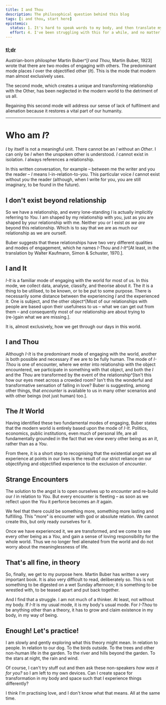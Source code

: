 ```yaml
---
title: I and Thou
description: The philosophical question behind this blog
tags: [i and thou, start here]
epistemic:
  status: 1. It's hard to speak words to my body, and then translate my body's response back.
  effort: 4. I've been struggling with this for a while, and no matter how I write it, I'm not yet satisfied.
---
```


### <abbr title="Too long; didn't read">tl;dr</abbr>

Austrian-born philospher Martin Buber^[_I and Thou_, Martin Buber, 1923] wrote that there are two modes of engaging with others. The predominant mode places _I_ over the objectified other (_It_). This is the mode that modern man almost exclusively uses.

The second mode, which creates a unique and transforming relationship with the Other, has been neglected in the modern world to the detriment of us all.

Regaining this second mode will address our sense of lack of fulfilment and alienation because it restores a vital part of our humanity.

---

# Who am _I_?

_I_ by itself is not a meaningful unit. There cannot be an _I_ without an _Other_. I can only be _I_ when the unspoken other is understood. _I_ cannot exist in isolation. _I_ always references a relationship.

In this written conversation, for example – between me the writer and you the reader – _I_ means I-in-relation-to-you. This particular voice _I_ cannot exist without _you_ the reader (although, when I write for you, you are still imaginary, to be found in the future).

## I don't exist beyond relationship

So we have a relationship, and every lone-standing _I_ is actually implicitly referring to _You_. I am shaped by my relationship with you, just as you are shaped by your relationship with me. Neither you or I exist _as we are_ beyond this relationship. Which is to say that we are as much our relationship as we are ourself.

Buber suggests that these relationships have two very different qualities and modes of engagement, which he names _I-Thou_ and _I-It_^[At least, in the translation by Walter Kaufmann, Simon & Schuster, 1970.].

## I and It

_I-It_ is a familiar mode of engaging with the world for most of us. In this mode, we collect data, analyse, classify, and theorise about it. The _It_ is a thing to be utilised, to be known, or to be put to some purpose. There is necessarily some distance between the experiencing _I_ and the experienced _It_. One is subject, and the other object^[Most of our relationships with people are based upon their usefulness to us – what we can get out from them – and consequently most of our relationship are about trying to (re-)gain what we are missing.].

It is, almost exclusively, how we get through our days in this world.

## I and Thou

Although _I-It_ is the predominant mode of engaging with the world, another is both possible and necessary if we are to be fully human. The mode of _I-Thou_ is one of encounter, where we enter into relationship with the object encountered, we participate in something with that object, and both the _I_ and the _Thou_ are transformed by the event of the relationship^[Isn't this how our eyes meet across a crowded room? Isn't this the wonderful and transformative sensation of falling in love? Buber is suggesting, among other things, that _encounter_ is available to us in many other scenarios and with other beings (not just human) too.].

## The _It_ World

Having identified these two fundamental modes of engaging, Buber states that the modern world is entirely based upon the mode of _I-It_. Politics, economics, public institutions, even much of personal life, are all fundamentally grounded in the fact that we view every other being as an _It_, rather than as a _You_.

From there, it is a short step to recognising that the existential angst we all experience at points in our lives is the result of our strict reliance on our objectifying and objectified experience to the exclusion of _encounter_.

## Strange Encounters

The solution to the angst is to open ourselves up to _encounter_ and re-build our _I_ in relation to _You_. But every encounter is fleeting – as soon as we reflect upon the _You_ it perforce becomes an _It_ again.

We feel that there could be something more, something more lasting and fulfilling. This "more" is encounter with god or absolute relation. We cannot create this, but only ready ourselves for it.

Once we have experienced it, we are transformed, and we come to see every other being as a _You_, and gain a sense of loving responsibility for the whole world. Thus we no longer feel alienated from the world and do not worry about the meaninglessness of life.

## That's all fine, in theory

So, finally, we get to my purpose here. Martin Buber has written a very important book. It is also very difficult to read, deliberately so. This is not something to be digested on a wet Sunday afternoon; it is something to be wrestled with, to be teased apart and put back together.

And I find that a struggle. I am not much of a thinker. At least, not without my body. If _I-It_ is my usual mode, it is my body's usual mode. For _I-Thou_ to be anything other than a theory, it has to grow and claim existence in my body, in my way of being.

## Enough! Let's practice!

I am slowly and gently exploring what this theory might mean. In relation to people. In relation to our dog. To the birds outside. To the trees and other non-human life in the garden. To the river and hills beyond the garden. To the stars at night, the rain and wind.

Of course, I can't try stuff out and then ask these non-speakers _how was it for you?_ so I am left to my own devices. Can I create space for transformation in my body and space such that I experience things differently?

I think I'm practising love, and I don't know what that means. All at the same time.
